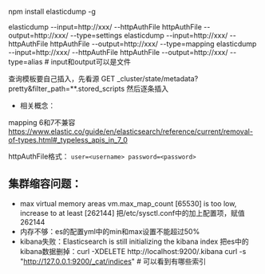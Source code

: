 npm install elasticdump -g

elasticdump --input=http://xxx/<index> --httpAuthFile httpAuthFile --output=http://xxx/<index> --type=settings
elasticdump --input=http://xxx/<index> --httpAuthFile httpAuthFile --output=http://xxx/<index> --type=mapping
elasticdump --input=http://xxx/<index> --httpAuthFile httpAuthFile --output=http://xxx/<index> --type=alias  # input和output可以是文件

查询模板要自己插入，先看源
GET _cluster/state/metadata?pretty&filter_path=**.stored_scripts
然后逐条插入


- 相关概念：


mapping 6和7不兼容
https://www.elastic.co/guide/en/elasticsearch/reference/current/removal-of-types.html#_typeless_apis_in_7_0

httpAuthFile格式：
`user=<username>
password=<password>`


## 集群缩容问题：
- max virtual memory areas vm.max_map_count [65530] is too low, increase to at least [262144]
把/etc/sysctl.conf中的加上配置项，赋值262144
- 内存不够：es的配置yml中的min和max设置不能超过50%
- kibana失败：Elasticsearch is still initializing the kibana index
把es中的kibana数据删掉：curl -XDELETE http://localhost:9200/.kibana
curl -s "http://127.0.0.1:9200/_cat/indices" # 可以看到有哪些索引
